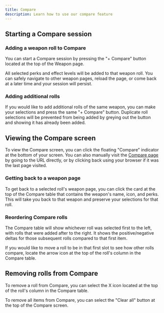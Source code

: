 ```yaml
---
title: Compare
description: Learn how to use our compare feature
---
```


## Starting a Compare session

### Adding a weapon roll to Compare

You can start a Compare session by pressing the "+ Compare" button located at the top of the Weapon page.

All selected perks and effect levels will be added to that weapon roll. You can safely navigate to other weapon pages, reload the page, or come back at a later time and your session will persist.

### Adding additional rolls

If you would like to add additional rolls of the same weapon, you can make your selections and press the same "+ Compare" button. Duplicate roll selections will be prevented from being added by greying out the button and showing it has already been added.

## Viewing the Compare screen

To view the Compare screen, you can click the floating "Compare" indicator at the bottom of your screen. You can also manually visit the [Compare page](https://d2foundry.gg/compare) by going to the URL directly, or by clicking back using your browser if it was the last page visited.

### Getting back to a weapon page

To get back to a selected roll's weapon page, you can click the card at the top of the Compare table that contains the weapon's name, icon, and perks. This will take you back to that weapon and preserve your selections for that roll.

### Reordering Compare rolls

The Compare table will show whichever roll was selected first to the left, with rolls that were added after to the right. It shows the positive/negative deltas for those subsequent rolls compared to that first item. 

If you would like to move a roll to be in that first slot to see how other rolls compare, locate the arrow icon at the top of the roll's column in the Compare table.

## Removing rolls from Compare

To remove a roll from Compare, you can select the X icon located at the top of the roll's column in the Compare table.

To remove all items from Compare, you can select the "Clear all" button at the top of the Compare screen.
